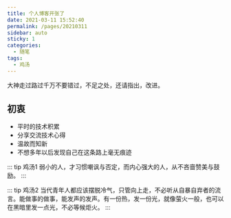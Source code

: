```yaml
---
title: 个人博客开张了
date: 2021-03-11 15:52:40
permalink: /pages/20210311
sidebar: auto
sticky: 1
categories: 
  - 随笔
tags: 
  - 鸡汤
---
```


大神走过路过千万不要错过，不足之处，还请指出，改进。

<!-- more -->

## 初衷

- 平时的技术积累
- 分享交流技术心得
- 温故而知新
- 不想多年以后发现自己在这条路上毫无痕迹

::: tip 鸡汤1
弱小的人，才习惯嘲讽与否定，而内心强大的人，从不吝啬赞美与鼓励。
:::

::: tip 鸡汤2
当代青年人都应该摆脱冷气，只管向上走，不必听从自暴自弃者的流言。能做事的做事，能发声的发声。有一份热，发一份光，就像萤火一般，也可以在黑暗里发一点光，不必等候炬火。
:::
